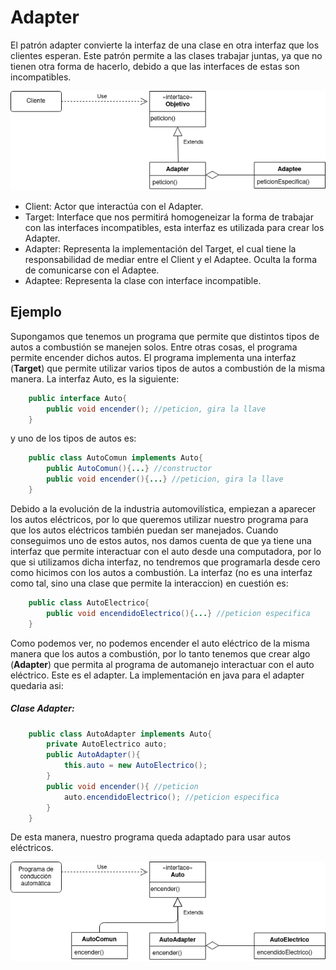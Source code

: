 # Adapter
El patrón adapter convierte la interfaz de una clase en otra interfaz que los clientes esperan. Este patrón permite a las clases trabajar juntas, ya que no tienen otra forma de hacerlo, debido a que las interfaces de estas son incompatibles.

![AdapterUML](Adapter.png)

- Client: Actor que interactúa con el Adapter.
- Target: Interface que nos permitirá homogeneizar la forma de trabajar con las interfaces incompatibles, esta interfaz es utilizada para crear los Adapter.
- Adapter: Representa la implementación del Target, el cual tiene la responsabilidad de mediar entre el Client y el Adaptee. Oculta la forma de comunicarse con el Adaptee.
- Adaptee: Representa la clase con interface incompatible.

## Ejemplo
Supongamos que tenemos un programa que permite que distintos tipos de autos a combustión se manejen solos. Entre otras cosas, el programa permite encender dichos autos. El programa implementa una interfaz (__Target__) que permite utilizar varios tipos de autos a combustión de la misma manera. La interfaz Auto, es la siguiente:
```java
    public interface Auto{
        public void encender(); //peticion, gira la llave
    }
```
y uno de los tipos de autos es:
```java
    public class AutoComun implements Auto{
        public AutoComun(){...} //constructor
        public void encender(){...} //peticion, gira la llave
    }
```

Debido a la evolución de la industria automovilística, empiezan a aparecer los autos eléctricos, por lo que queremos utilizar nuestro programa para que los autos eléctricos también puedan ser manejados. Cuando conseguimos uno de estos autos, nos damos cuenta de que ya tiene una interfaz que permite interactuar con el auto desde una computadora, por lo que si utilizamos dicha interfaz, no tendremos que programarla desde cero como hicimos con los autos a combustión. La interfaz (no es una interfaz como tal, sino una clase que permite la interaccion) en cuestión es:
```java
    public class AutoElectrico{
        public void encendidoElectrico(){...} //peticion especifica
    }
```
Como podemos ver, no podemos encender el auto eléctrico de la misma manera que los autos a combustión, por lo tanto tenemos que crear algo (__Adapter__) que permita al programa de automanejo interactuar con el auto eléctrico. Este es el adapter.
La implementación en java para el adapter quedaria asi:

##### Clase Adapter:
```java
    public class AutoAdapter implements Auto{
        private AutoElectrico auto;
        public AutoAdapter(){
            this.auto = new AutoElectrico();
        }
        public void encender(){ //peticion
            auto.encendidoElectrico(); //peticion especifica
        }
    }
```
De esta manera, nuestro programa queda adaptado para usar autos eléctricos.

![AutoUML](Auto.png)

